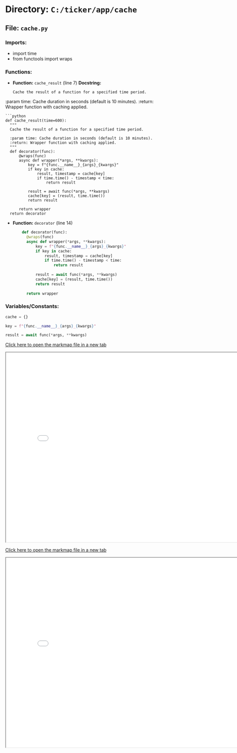 # Directory: `C:/ticker/app/cache`

## File: `cache.py`

### Imports:
- import time
- from functools import wraps
### Functions:
- **Function:** `cache_result` (line 7)
  **Docstring:**
  ```
  Cache the result of a function for a specified time period.

:param time: Cache duration in seconds (default is 10 minutes).
:return: Wrapper function with caching applied.
  ```
  ```python
  def cache_result(time=600):
    """
    Cache the result of a function for a specified time period.
    
    :param time: Cache duration in seconds (default is 10 minutes).
    :return: Wrapper function with caching applied.
    """
    def decorator(func):
        @wraps(func)
        async def wrapper(*args, **kwargs):
            key = f"{func.__name__}_{args}_{kwargs}"
            if key in cache:
                result, timestamp = cache[key]
                if time.time() - timestamp < time:
                    return result
            
            result = await func(*args, **kwargs)
            cache[key] = (result, time.time())
            return result
        
        return wrapper
    return decorator

  ```
- **Function:** `decorator` (line 14)
  ```python
      def decorator(func):
        @wraps(func)
        async def wrapper(*args, **kwargs):
            key = f"{func.__name__}_{args}_{kwargs}"
            if key in cache:
                result, timestamp = cache[key]
                if time.time() - timestamp < time:
                    return result
            
            result = await func(*args, **kwargs)
            cache[key] = (result, time.time())
            return result
        
        return wrapper

  ```
### Variables/Constants:
  ```python
  cache = {}
  ```
  ```python
  key = f"{func.__name__}_{args}_{kwargs}"
  ```
  ```python
  result = await func(*args, **kwargs)
  ```



<a href="/assets/cache.html" target="_blank">Click here to open the markmap file in a new tab</a>

<iframe src="/assets/cache.html" width="800" height="600"></iframe>



<a href="/assets/cache.html" target="_blank">Click here to open the markmap file in a new tab</a>

<iframe src="/assets/cache.html" width="800" height="600"></iframe>
